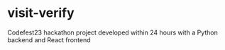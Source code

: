 # visit-verify

Codefest23 hackathon project developed within 24 hours with a Python backend and React frontend

